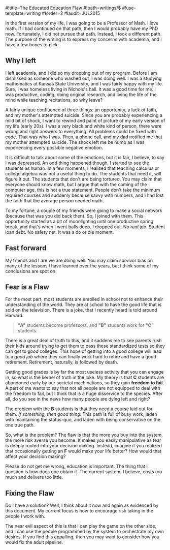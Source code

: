 #!title=The Educated Education Flaw
#!path=writings/$
#!use-template=writing
#!order=2
#!audit=JUL2015

In the first version of my life, I was going to be a Professor of Math. I love math. If I had continued on that path, then I would probably have my PhD now. Fortunately, I did not pursue that path. Instead, I took a different path. The purpose of the writing is to express my concerns with academia, and I have a few bones to pick.

## Why I left

I left academia, and I did so my dropping out of my program. Before I am dismissed as someone who washed out, I was doing well. I was a studying mathematics at Kansas State University, and I was fairly happy with my life. Sure, I was homeless living in Nichols's hall. It was a good time for me. I was productive, coding, doing original research, and living the life of the mind while teaching recitations, so why leave?

A fairly unique confluence of three things: an opportunity, a lack of faith, and my mother's attempted suicide. Since you are probably experiencing a mild bit of shock, I want to rewind and paint of picture of my early version of my life (early 20s). I was a very black and white kind of person, there were wrong and right answers to everything. All problems could be fixed with code. That was who I was. Then, a phone call, and my dad notified me that my mother attempted suicide. The shock left me be numb as I was experiencing every possible negative emotion.

It is difficult to talk about some of the emotions, but it is fair, I believe, to say I was depressed. An odd thing happened though, I started to see the students as human. In a few moments, I realized that teaching calculus or college algebra was not a useful thing to do. The students that need it, will figure it out. The students that don't are being tortured. You may claim that everyone should know math, but I argue that with the coming of the computer age, this is not a true statement. People don't take the minimum required courses and suddenly because savvy with numbers, and I had lost the faith that the average person needed math.

To my fortune, a couple of my friends were going to make a social network (because that was you did back then). So, I joined with them. This opportunity started as a bit of moonlighting until one productive spring break, and that's when I went balls deep. I dropped out. No <em>real</em> job. Student loan debt. No safety net. It was a do or die moment.

## Fast forward

My friends and I are we are doing well. You may claim survivor bias on many of the lessons I have learned over the years, but I think some of my conclusions are spot on.

## Fear is a Flaw

For the most part, most students are enrolled in school not to enhance their understanding of the world. They are at school to have the good life that is sold on the television. There is a joke, that I recently heard is told around Harvard.
> <strong>"A"</strong> students become professors, and <strong>"B"</strong> students work for <strong>"C"</strong> students.

There is a great deal of truth to this, and it saddens me to see parents rush their kids around trying to get them to pass these standardized tests so they can get to <em>good</em> colleges. This hope of getting into a good college will lead to a <em>good job</em> where they can finally work hard to retire and have a good retirement. Retirement, naturally, is followed by death.

Getting good grades is by far the most useless activity that you can engage in, so what is the kernel of truth in the joke. My theory is that <strong>C</strong> students are abandoned early by our societal machinations, so they gain <strong>freedom to fail</strong>. A part of me wants to say that not all people are not equipped to deal with the freedom to fail, but I think that is a huge disservice to the species. After all, do you see in the news how many people are dying left and right?

The problem with the <strong>B</strong> students is that they need a course laid out for them. <em>If something, then good thing</em>. This path is full of busy work, laden with maintaining the status-quo, and laden with being conservative on the one true path.

So, what is the problem? The flaw is that the more you buy into the system, the more risk averse you become. It makes you easily manipulative as fear is deeply rooted into your decision making. Instead, imagine if you realized that occasionally getting an <strong>F</strong> would make your life better? How would that affect your decision making?

Please do not get me wrong, education is important. The thing that I question is how does one obtain it. The current system, I believe, costs too much and delivers too little.

## Fixing the Flaw

Do I have a solution? Well, I think about it now and again as evidenced by this document. My current focus is how to encourage risk taking in the people I work with.

The near evil aspect of this is that I can play the game on the other side, and I can use the people programmed by the system to orchestrate my own desires. If you find this appalling, then you may want to consider how you would fix the adult pipeline.
